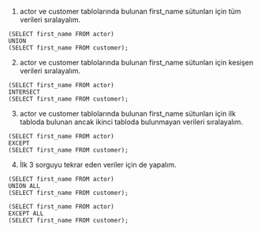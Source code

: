 1. actor ve customer tablolarında bulunan first_name sütunları için tüm verileri sıralayalım.
```
(SELECT first_name FROM actor)
UNION 
(SELECT first_name FROM customer);
```

2. actor ve customer tablolarında bulunan first_name sütunları için kesişen verileri sıralayalım.
```
(SELECT first_name FROM actor)
INTERSECT 
(SELECT first_name FROM customer);
```

3. actor ve customer tablolarında bulunan first_name sütunları için ilk tabloda bulunan ancak ikinci tabloda bulunmayan verileri sıralayalım.
```
(SELECT first_name FROM actor)
EXCEPT
(SELECT first_name FROM customer);
```

4. İlk 3 sorguyu tekrar eden veriler için de yapalım.
```
(SELECT first_name FROM actor)
UNION ALL
(SELECT first_name FROM customer);
```

```
(SELECT first_name FROM actor)
EXCEPT ALL
(SELECT first_name FROM customer);
```